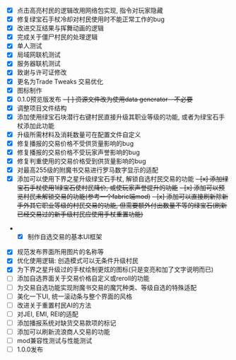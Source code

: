 - [x] 点击高亮村民的逻辑改用网络包实现, 指令对玩家隐藏
- [x] 修复绿宝石手杖冷却对村民使用时不能正常工作的bug
- [x] 改进交互结果与挥舞动画的逻辑
- [x] 完成关于僵尸村民的处理逻辑
- [x] 单人测试
- [x] 局域网联机测试
- [x] 服务器联机测试
- [x] 致谢与许可证修改
- [x] 更名为Trade Tweaks 交易优化
- [x] 图标制作
- [x] 0.1.0预览版发布
~~- [ ] 资源文件改为使用data generator - 不必要~~
- [x] 调整项目文件结构
- [x] 添加使用绿宝石块潜行右键村民直接升级其职业等级的功能, 或者为绿宝石手杖添加此功能
- [x] 升级所需材料及消耗数量可在配置文件自定义
- [x] 修复播报的交易价格不受供货量影响的bug
- [x] 修复播报的交易价格不受玩家声誉影响的bug
- [x] 修复判重使用的交易价格受到供货量影响的bug
- [x] 对最高255级的附魔书交易进行罗马数字显示的适配
- [x] 添加可以使用下界之星升级绿宝石手杖, 解锁自选村民交易的功能
~~- [x] 添加绿宝石手杖使用1绿宝石使村民降价, 或使玩家声誉提升的功能~~
~~- [x] 添加可以预览村民未解锁交易的功能(参考一个fabric端mod)~~
~~- [x] 添加可以直接刷新除新手外其它职业等级的村民交易的功能, 但需要额外付出数量不等的绿宝石(刷新已经交易过的新手级村民应使用手杖重置功能)~~
- - [x] 制作自选交易的基本UI框架
- [x] 规范发布界面所用图片的名称等
- [x] 优化使用逻辑: 创造模式可以无条件升级村民
- [x] 为下界之星升级过的手杖绘制更炫的图标(只是变亮和加了文字说明而已)
- [ ] 添加自选界面关于交易价格自定义或reroll的功能
- [ ] 为交易自选功能实现附魔书交易的魔咒种类、等级自选的特殊适配
- [ ] 美化一下UI, 统一滚动条与整个界面的风格
- [ ] 改进关于重置村民AI的方法
- [ ] 对JEI, EMI, REI的适配
- [ ] 添加播报系统对缺货交易款项的标记
- [ ] 添加可以刷新流浪商人交易的功能
- [ ] mod兼容性测试与性能测试
- [ ] 1.0.0发布